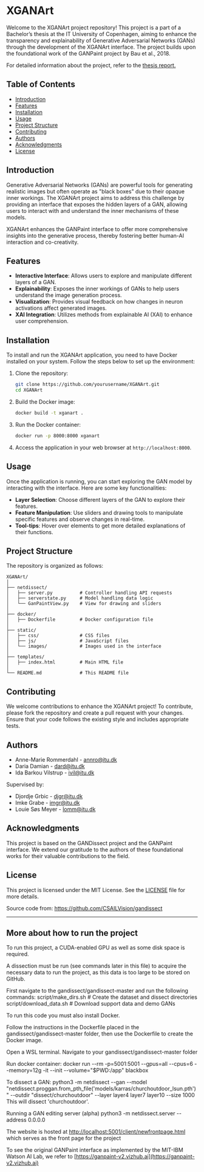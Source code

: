 # XGANArt

Welcome to the XGANArt project repository! This project is a part of a Bachelor’s thesis at the IT University of Copenhagen, aiming to enhance the transparency and explainability of Generative Adversarial Networks (GANs) through the development of the XGANArt interface. The project builds upon the foundational work of the GANPaint project by Bau et al., 2018.

For detailed information about the project, refer to the [thesis report.](XGANArt.pdf)

## Table of Contents
- [Introduction](#introduction)
- [Features](#features)
- [Installation](#installation)
- [Usage](#usage)
- [Project Structure](#project-structure)
- [Contributing](#contributing)
- [Authors](#authors)
- [Acknowledgments](#acknowledgments)
- [License](#license)

## Introduction

Generative Adversarial Networks (GANs) are powerful tools for generating realistic images but often operate as "black boxes" due to their opaque inner workings. The XGANArt project aims to address this challenge by providing an interface that exposes the hidden layers of a GAN, allowing users to interact with and understand the inner mechanisms of these models.

XGANArt enhances the GANPaint interface to offer more comprehensive insights into the generative process, thereby fostering better human-AI interaction and co-creativity.

## Features

- **Interactive Interface**: Allows users to explore and manipulate different layers of a GAN.
- **Explainability**: Exposes the inner workings of GANs to help users understand the image generation process.
- **Visualization**: Provides visual feedback on how changes in neuron activations affect generated images.
- **XAI Integration**: Utilizes methods from explainable AI (XAI) to enhance user comprehension.

## Installation

To install and run the XGANArt application, you need to have Docker installed on your system. Follow the steps below to set up the environment:

1. Clone the repository:
    ```bash
    git clone https://github.com/yourusername/XGANArt.git
    cd XGANArt
    ```

2. Build the Docker image:
    ```bash
    docker build -t xganart .
    ```

3. Run the Docker container:
    ```bash
    docker run -p 8000:8000 xganart
    ```

4. Access the application in your web browser at `http://localhost:8000`.

## Usage

Once the application is running, you can start exploring the GAN model by interacting with the interface. Here are some key functionalities:

- **Layer Selection**: Choose different layers of the GAN to explore their features.
- **Feature Manipulation**: Use sliders and drawing tools to manipulate specific features and observe changes in real-time.
- **Tool-tips**: Hover over elements to get more detailed explanations of their functions.

## Project Structure

The repository is organized as follows:

```
XGANArt/
│
├── netdissect/
│   ├── server.py          # Controller handling API requests
│   ├── serverstate.py     # Model handling data logic
│   └── GanPaintView.py    # View for drawing and sliders
│
├── docker/
│   ├── Dockerfile         # Docker configuration file
│
├── static/
│   ├── css/               # CSS files
│   ├── js/                # JavaScript files
│   └── images/            # Images used in the interface
│
├── templates/
│   ├── index.html         # Main HTML file
│
└── README.md              # This README file
```

## Contributing

We welcome contributions to enhance the XGANArt project! To contribute, please fork the repository and create a pull request with your changes. Ensure that your code follows the existing style and includes appropriate tests.

## Authors

- Anne-Marie Rommerdahl - [annro@itu.dk](mailto:annro@itu.dk)
- Daria Damian - [dard@itu.dk](mailto:dard@itu.dk)
- Ida Barkou Vilstrup - [ivil@itu.dk](mailto:ivil@itu.dk)

Supervised by:
- Djordje Grbic - [djgr@itu.dk](mailto:djgr@itu.dk)
- Imke Grabe - [imgr@itu.dk](mailto:imgr@itu.dk)
- Louie Søs Meyer - [lomm@itu.dk](mailto:lomm@itu.dk)

## Acknowledgments

This project is based on the GANDissect project and the GANPaint interface. We extend our gratitude to the authors of these foundational works for their valuable contributions to the field.

## License

This project is licensed under the MIT License. See the [LICENSE](LICENSE) file for more details.

Source code from:
https://github.com/CSAILVision/gandissect

---
## More about how to run the project

To run this project, a CUDA-enabled GPU as well as some disk space is required. 

A dissection must be run (see commands later in this file) to acquire the necessary data to run the project, as this data is too large to be stored on GitHub.

First navigate to the gandissect/gandissect-master and run the following commands:
script/make_dirs.sh      # Create the dataset and dissect directories
script/download_data.sh  # Download support data and demo GANs

To run this code you must also install Docker.

Follow the instructions in the Dockerfile placed in the gandissect/gandissect-master folder, then use the Dockerfile to create the Docker image.

Open a WSL terminal.
Navigate to your gandissect/gandissect-master folder

Run docker container:
 docker run --rm -p=5001:5001 --gpus=all --cpus=6 --memory=12g -it --init --volume="$PWD:/app" blackbox

To dissect a GAN:
 python3 -m netdissect --gan --model "netdissect.proggan.from_pth_file('models/karras/churchoutdoor_lsun.pth')" --outdir "dissect/churchoutdoor" --layer layer4 layer7 layer10 --size 1000
This will dissect 'churchoutdoor'. 

 Running a GAN editing server (alpha)
 python3 -m netdissect.server --address 0.0.0.0

 The website is hosted at [http://localhost:5001/client/newfrontpage.html](http://localhost:5001/client/newfrontpage.html) which serves as the front page for the project

 To see the original GANPaint interface as implemented by the MIT-IBM Watson AI Lab, we refer to [https://ganpaint-v2.vizhub.ai](https://ganpaint-v2.vizhub.ai)
